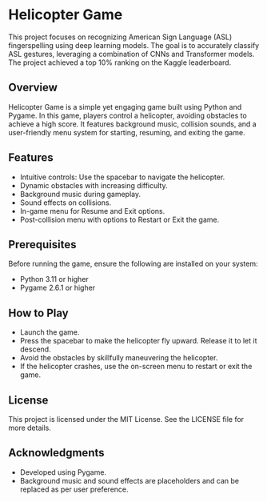 # Helicopter Game

This project focuses on recognizing American Sign Language (ASL) fingerspelling using deep learning models. The goal is to accurately classify ASL gestures, leveraging a combination of CNNs and Transformer models. The project achieved a top 10% ranking on the Kaggle leaderboard.  
 
## Overview

Helicopter Game is a simple yet engaging game built using Python and Pygame. In this game, players control a helicopter, avoiding obstacles to achieve a high score. It features background music, collision sounds, and a user-friendly menu system for starting, resuming, and exiting the game.
     
## Features      
 
- Intuitive controls: Use the spacebar to navigate the helicopter.
- Dynamic obstacles with increasing difficulty.
- Background music during gameplay.
- Sound effects on collisions.
- In-game menu for Resume and Exit options.
- Post-collision menu with options to Restart or Exit the game.

## Prerequisites

Before running the game, ensure the following are installed on your system:

- Python 3.11 or higher
- Pygame 2.6.1 or higher

## How to Play

- Launch the game.
- Press the spacebar to make the helicopter fly upward. Release it to let it descend.
- Avoid the obstacles by skillfully maneuvering the helicopter.
- If the helicopter crashes, use the on-screen menu to restart or exit the game.

## License

This project is licensed under the MIT License. See the LICENSE file for more details.

## Acknowledgments

- Developed using Pygame.
- Background music and sound effects are placeholders and can be replaced as per user preference.


